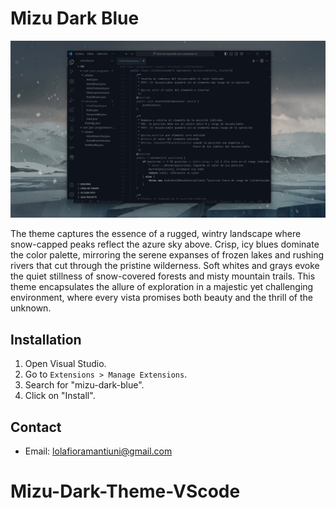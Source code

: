 # Mizu Dark Blue

![Mizu-Dark-Blue-Theme-Example](Mizu-Dark-Blue-Theme-Example.png)

The theme captures the essence of a rugged, wintry landscape where snow-capped peaks reflect the azure sky above. Crisp, icy blues dominate the color palette, mirroring the serene expanses of frozen lakes and rushing rivers that cut through the pristine wilderness. Soft whites and grays evoke the quiet stillness of snow-covered forests and misty mountain trails. This theme encapsulates the allure of exploration in a majestic yet challenging environment, where every vista promises both beauty and the thrill of the unknown.

## Installation

1. Open Visual Studio.
2. Go to `Extensions > Manage Extensions`.
3. Search for "mizu-dark-blue".
4. Click on "Install".

## Contact

- Email: lolafioramantiuni@gmail.com
# Mizu-Dark-Theme-VScode
